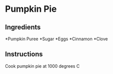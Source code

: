 # Pumpkin Pie
## Ingredients
*Pumpkin Puree
*Sugar
*Eggs
*Cinnamon
*Clove
## Instructions
Cook pumpkin pie at 1000 degrees C 
